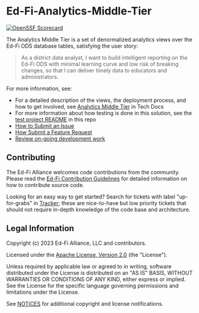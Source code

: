 # Ed-Fi-Analytics-Middle-Tier

[![OpenSSF Scorecard](https://api.securityscorecards.dev/projects/github.com/Ed-Fi-Alliance-OSS/Ed-Fi-Analytics-Middle-Tier/badge)](https://securityscorecards.dev/viewer/?uri=github.com/Ed-Fi-Alliance-OSS/Ed-Fi-Analytics-Middle-Tier)

The Analytics Middle Tier is a set of denormalized analytics views over the Ed-Fi ODS database tables, satisfying the user story:
> As a district data analyst, I want to build intelligent reporting on the Ed-Fi ODS with minimal learning curve and low risk of breaking changes, so that I can deliver timely data to educators and administrators.

For more information, see:

* For a detailed description of the views, the deployment process, and how to get involved, see [Analytics Middle Tier](https://techdocs.ed-fi.org/display/EDFITOOLS/Analytics+Middle+Tier) in Tech Docs
* For more information about how testing is done in this solution, see the [test project README](https://github.com/Ed-Fi-Alliance-OSS/Ed-Fi-Analytics-Middle-Tier/blob/main/src/EdFi.AnalyticsMiddleTier.Tests/readme.md) in this repo
* [How to Submit an Issue](https://techdocs.ed-fi.org/x/Y8uIBg)
* [How Submit a Feature Request](https://techdocs.ed-fi.org/x/0YADAQ)
* [Review on-going development work](https://tracker.ed-fi.org/projects/BIA/issues/BIA-1?filter=allopenissues)

## Contributing

The Ed-Fi Alliance welcomes code contributions from the community. Please read
the [Ed-Fi Contribution
Guidelines](https://techdocs.ed-fi.org/display/ETKB/Code+Contribution+Guidelines)
for detailed information on how to contribute source code.

Looking for an easy way to get started? Search for tickets with label
"up-for-grabs" in [Tracker](https://tracker.ed-fi.org/issues/?filter=14107); these are nice-to-have but low priority tickets that should not
require in-depth knowledge of the code base and architecture.

## Legal Information

Copyright (c) 2023 Ed-Fi Alliance, LLC and contributors.

Licensed under the [Apache License, Version 2.0](LICENSE) (the "License").

Unless required by applicable law or agreed to in writing, software
distributed under the License is distributed on an "AS IS" BASIS,
WITHOUT WARRANTIES OR CONDITIONS OF ANY KIND, either express or implied.
See the License for the specific language governing permissions and
limitations under the License.

See [NOTICES](NOTICES.md) for additional copyright and license notifications.